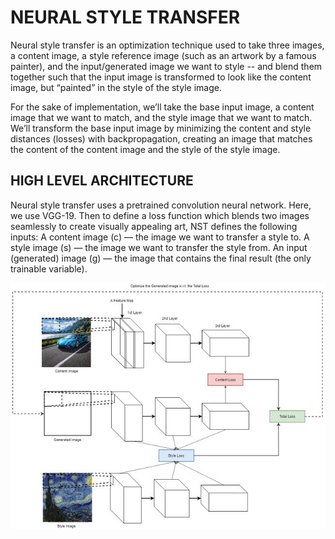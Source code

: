 # NEURAL STYLE TRANSFER
Neural style transfer is an optimization technique used to take three images, a content image, a style reference image (such as an artwork by a famous painter), and the input/generated image we want to style -- and blend them together such that the input image is transformed to look like the content image, but “painted” in the style of the style image.

For the sake of implementation, we’ll take the base input image, a content image that we want to match, and the style image that we want to match. We’ll transform the base input image by minimizing the content and style distances (losses) with backpropagation, creating an image that matches the content of the content image and the style of the style image.

## HIGH LEVEL ARCHITECTURE
Neural style transfer uses a pretrained convolution neural network. Here, we use VGG-19. Then to define a loss function which blends two images seamlessly to create visually appealing art, NST defines the following inputs:
A content image (c) — the image we want to transfer a style to.
A style image (s) — the image we want to transfer the style from.
An input (generated) image (g) — the image that contains the final result (the only trainable variable).

![alt text](https://github.com/tirtha-24/Neural-Style-Transfer/blob/master/images-2/architecture.jpeg)

